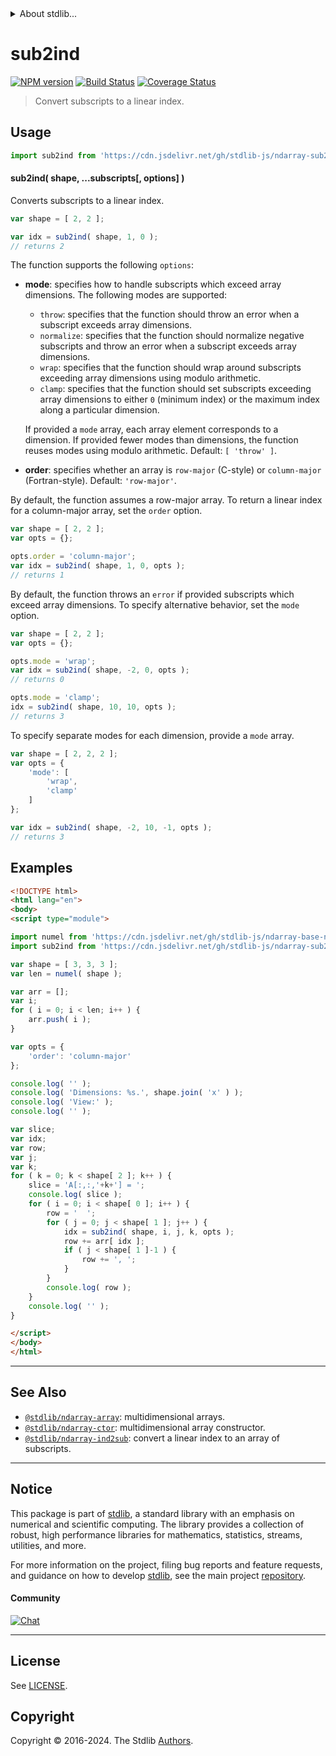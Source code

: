 <!--

@license Apache-2.0

Copyright (c) 2018 The Stdlib Authors.

Licensed under the Apache License, Version 2.0 (the "License");
you may not use this file except in compliance with the License.
You may obtain a copy of the License at

   http://www.apache.org/licenses/LICENSE-2.0

Unless required by applicable law or agreed to in writing, software
distributed under the License is distributed on an "AS IS" BASIS,
WITHOUT WARRANTIES OR CONDITIONS OF ANY KIND, either express or implied.
See the License for the specific language governing permissions and
limitations under the License.

-->


<details>
  <summary>
    About stdlib...
  </summary>
  <p>We believe in a future in which the web is a preferred environment for numerical computation. To help realize this future, we've built stdlib. stdlib is a standard library, with an emphasis on numerical and scientific computation, written in JavaScript (and C) for execution in browsers and in Node.js.</p>
  <p>The library is fully decomposable, being architected in such a way that you can swap out and mix and match APIs and functionality to cater to your exact preferences and use cases.</p>
  <p>When you use stdlib, you can be absolutely certain that you are using the most thorough, rigorous, well-written, studied, documented, tested, measured, and high-quality code out there.</p>
  <p>To join us in bringing numerical computing to the web, get started by checking us out on <a href="https://github.com/stdlib-js/stdlib">GitHub</a>, and please consider <a href="https://opencollective.com/stdlib">financially supporting stdlib</a>. We greatly appreciate your continued support!</p>
</details>

# sub2ind

[![NPM version][npm-image]][npm-url] [![Build Status][test-image]][test-url] [![Coverage Status][coverage-image]][coverage-url] <!-- [![dependencies][dependencies-image]][dependencies-url] -->

> Convert subscripts to a linear index.

<!-- Section to include introductory text. Make sure to keep an empty line after the intro `section` element and another before the `/section` close. -->

<section class="intro">

</section>

<!-- /.intro -->

<!-- Package usage documentation. -->



<section class="usage">

## Usage

```javascript
import sub2ind from 'https://cdn.jsdelivr.net/gh/stdlib-js/ndarray-sub2ind@esm/index.mjs';
```

#### sub2ind( shape, ...subscripts\[, options] )

Converts subscripts to a linear index.

```javascript
var shape = [ 2, 2 ];

var idx = sub2ind( shape, 1, 0 );
// returns 2
```

The function supports the following `options`:

-   **mode**: specifies how to handle subscripts which exceed array dimensions. The following modes are supported:

    -   `throw`: specifies that the function should throw an error when a subscript exceeds array dimensions.
    -   `normalize`: specifies that the function should normalize negative subscripts and throw an error when a subscript exceeds array dimensions.
    -   `wrap`: specifies that the function should wrap around subscripts exceeding array dimensions using modulo arithmetic.
    -   `clamp`: specifies that the function should set subscripts exceeding array dimensions to either `0` (minimum index) or the maximum index along a particular dimension.

    If provided a `mode` array, each array element corresponds to a dimension. If provided fewer modes than dimensions, the function reuses modes using modulo arithmetic. Default: `[ 'throw' ]`.

-   **order**: specifies whether an array is `row-major` (C-style) or `column-major` (Fortran-style). Default: `'row-major'`.

By default, the function assumes a row-major array. To return a linear index for a column-major array, set the `order` option.

```javascript
var shape = [ 2, 2 ];
var opts = {};

opts.order = 'column-major';
var idx = sub2ind( shape, 1, 0, opts );
// returns 1
```

By default, the function throws an `error` if provided subscripts which exceed array dimensions. To specify alternative behavior, set the `mode` option.

```javascript
var shape = [ 2, 2 ];
var opts = {};

opts.mode = 'wrap';
var idx = sub2ind( shape, -2, 0, opts );
// returns 0

opts.mode = 'clamp';
idx = sub2ind( shape, 10, 10, opts );
// returns 3
```

To specify separate modes for each dimension, provide a `mode` array.

```javascript
var shape = [ 2, 2, 2 ];
var opts = {
    'mode': [
        'wrap',
        'clamp'
    ]
};

var idx = sub2ind( shape, -2, 10, -1, opts );
// returns 3
```

</section>

<!-- /.usage -->

<!-- Package usage notes. Make sure to keep an empty line after the `section` element and another before the `/section` close. -->

<section class="notes">

</section>

<!-- /.notes -->

<!-- Package usage examples. -->

<section class="examples">

## Examples

<!-- eslint no-undef: "error" -->

```html
<!DOCTYPE html>
<html lang="en">
<body>
<script type="module">

import numel from 'https://cdn.jsdelivr.net/gh/stdlib-js/ndarray-base-numel@esm/index.mjs';
import sub2ind from 'https://cdn.jsdelivr.net/gh/stdlib-js/ndarray-sub2ind@esm/index.mjs';

var shape = [ 3, 3, 3 ];
var len = numel( shape );

var arr = [];
var i;
for ( i = 0; i < len; i++ ) {
    arr.push( i );
}

var opts = {
    'order': 'column-major'
};

console.log( '' );
console.log( 'Dimensions: %s.', shape.join( 'x' ) );
console.log( 'View:' );
console.log( '' );

var slice;
var idx;
var row;
var j;
var k;
for ( k = 0; k < shape[ 2 ]; k++ ) {
    slice = 'A[:,:,'+k+'] = ';
    console.log( slice );
    for ( i = 0; i < shape[ 0 ]; i++ ) {
        row = '  ';
        for ( j = 0; j < shape[ 1 ]; j++ ) {
            idx = sub2ind( shape, i, j, k, opts );
            row += arr[ idx ];
            if ( j < shape[ 1 ]-1 ) {
                row += ', ';
            }
        }
        console.log( row );
    }
    console.log( '' );
}

</script>
</body>
</html>
```

</section>

<!-- /.examples -->

<!-- Section to include cited references. If references are included, add a horizontal rule *before* the section. Make sure to keep an empty line after the `section` element and another before the `/section` close. -->

<section class="references">

</section>

<!-- /.references -->

<!-- Section for related `stdlib` packages. Do not manually edit this section, as it is automatically populated. -->

<section class="related">

* * *

## See Also

-   <span class="package-name">[`@stdlib/ndarray-array`][@stdlib/ndarray/array]</span><span class="delimiter">: </span><span class="description">multidimensional arrays.</span>
-   <span class="package-name">[`@stdlib/ndarray-ctor`][@stdlib/ndarray/ctor]</span><span class="delimiter">: </span><span class="description">multidimensional array constructor.</span>
-   <span class="package-name">[`@stdlib/ndarray-ind2sub`][@stdlib/ndarray/ind2sub]</span><span class="delimiter">: </span><span class="description">convert a linear index to an array of subscripts.</span>

</section>

<!-- /.related -->

<!-- Section for all links. Make sure to keep an empty line after the `section` element and another before the `/section` close. -->


<section class="main-repo" >

* * *

## Notice

This package is part of [stdlib][stdlib], a standard library with an emphasis on numerical and scientific computing. The library provides a collection of robust, high performance libraries for mathematics, statistics, streams, utilities, and more.

For more information on the project, filing bug reports and feature requests, and guidance on how to develop [stdlib][stdlib], see the main project [repository][stdlib].

#### Community

[![Chat][chat-image]][chat-url]

---

## License

See [LICENSE][stdlib-license].


## Copyright

Copyright &copy; 2016-2024. The Stdlib [Authors][stdlib-authors].

</section>

<!-- /.stdlib -->

<!-- Section for all links. Make sure to keep an empty line after the `section` element and another before the `/section` close. -->

<section class="links">

[npm-image]: http://img.shields.io/npm/v/@stdlib/ndarray-sub2ind.svg
[npm-url]: https://npmjs.org/package/@stdlib/ndarray-sub2ind

[test-image]: https://github.com/stdlib-js/ndarray-sub2ind/actions/workflows/test.yml/badge.svg?branch=v0.2.0
[test-url]: https://github.com/stdlib-js/ndarray-sub2ind/actions/workflows/test.yml?query=branch:v0.2.0

[coverage-image]: https://img.shields.io/codecov/c/github/stdlib-js/ndarray-sub2ind/main.svg
[coverage-url]: https://codecov.io/github/stdlib-js/ndarray-sub2ind?branch=main

<!--

[dependencies-image]: https://img.shields.io/david/stdlib-js/ndarray-sub2ind.svg
[dependencies-url]: https://david-dm.org/stdlib-js/ndarray-sub2ind/main

-->

[chat-image]: https://img.shields.io/gitter/room/stdlib-js/stdlib.svg
[chat-url]: https://app.gitter.im/#/room/#stdlib-js_stdlib:gitter.im

[stdlib]: https://github.com/stdlib-js/stdlib

[stdlib-authors]: https://github.com/stdlib-js/stdlib/graphs/contributors

[umd]: https://github.com/umdjs/umd
[es-module]: https://developer.mozilla.org/en-US/docs/Web/JavaScript/Guide/Modules

[deno-url]: https://github.com/stdlib-js/ndarray-sub2ind/tree/deno
[deno-readme]: https://github.com/stdlib-js/ndarray-sub2ind/blob/deno/README.md
[umd-url]: https://github.com/stdlib-js/ndarray-sub2ind/tree/umd
[umd-readme]: https://github.com/stdlib-js/ndarray-sub2ind/blob/umd/README.md
[esm-url]: https://github.com/stdlib-js/ndarray-sub2ind/tree/esm
[esm-readme]: https://github.com/stdlib-js/ndarray-sub2ind/blob/esm/README.md
[branches-url]: https://github.com/stdlib-js/ndarray-sub2ind/blob/main/branches.md

[stdlib-license]: https://raw.githubusercontent.com/stdlib-js/ndarray-sub2ind/main/LICENSE

<!-- <related-links> -->

[@stdlib/ndarray/array]: https://github.com/stdlib-js/ndarray-array/tree/esm

[@stdlib/ndarray/ctor]: https://github.com/stdlib-js/ndarray-ctor/tree/esm

[@stdlib/ndarray/ind2sub]: https://github.com/stdlib-js/ndarray-ind2sub/tree/esm

<!-- </related-links> -->

</section>

<!-- /.links -->
